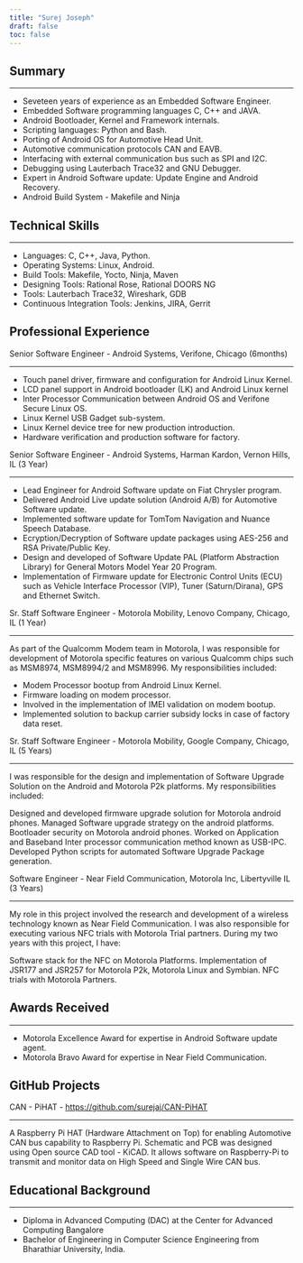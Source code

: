 ```yaml
---
title: "Surej Joseph"
draft: false
toc: false
---
```


Summary
---

___
- Seveteen years of experience as an Embedded Software Engineer.
- Embedded Software programming languages C, C++ and JAVA.
- Android Bootloader, Kernel and Framework internals.
- Scripting languages: Python and Bash.
- Porting of Android OS for Automotive Head Unit.
- Automotive communication protocols CAN and EAVB.
- Interfacing with external communication bus such as SPI and I2C.
- Debugging using Lauterbach Trace32 and GNU Debugger.
- Expert in Android Software update: Update Engine and Android Recovery.
- Android Build System - Makefile and Ninja

Technical Skills
---

___
- Languages: C, C++, Java, Python.
- Operating Systems: Linux, Android.
- Build Tools: Makefile, Yocto, Ninja, Maven
- Designing Tools: Rational Rose, Rational DOORS NG
- Tools: Lauterbach Trace32, Wireshark, GDB
- Continuous Integration Tools: Jenkins, JIRA, Gerrit


Professional Experience
---

Senior Software Engineer - Android Systems, Verifone, Chicago (6months)
___

- Touch panel driver, firmware and configuration for Android Linux Kernel.
- LCD panel support in Android bootloader (LK) and Android Linux kernel 
- Inter Processor Communication between Android OS and Verifone Secure Linux OS.
- Linux Kernel USB Gadget sub-system.
- Linux Kernel device tree for new production introduction.
- Hardware verification and production software for factory.

Senior Software Engineer - Android Systems, Harman Kardon, Vernon Hills, IL
(3 Year)
___
- Lead Engineer for Android Software update on Fiat Chrysler program.
- Delivered Android Live update solution (Android A/B) for Automotive Software update.
- Implemented software update for TomTom Navigation and Nuance Speech Database.
- Ecryption/Decryption of Software update packages using AES-256 and RSA Private/Public Key.
- Design and developed of Software Update PAL (Platform Abstraction Library) for General Motors Model Year 20 Program.
- Implementation of Firmware update for Electronic Control Units (ECU) such as Vehicle Interface Processor (VIP), Tuner (Saturn/Dirana), GPS and Ethernet Switch.

Sr. Staff Software Engineer - Motorola Mobility, Lenovo Company, Chicago, IL (1 Year)
___

As part of the Qualcomm Modem team in Motorola, I was responsible for development 
of Motorola specific features on various Qualcomm chips such as MSM8974, 
MSM8994/2 and MSM8996. 
My responsibilities included:

- Modem Processor bootup from Android Linux Kernel.
- Firmware loading on modem processor.
- Involved in the implementation of IMEI validation on modem bootup.
- Implemented solution to backup carrier subsidy locks in case of factory data reset.

Sr. Staff Software Engineer - Motorola Mobility, Google Company, Chicago, IL (5 Years)
___
I was responsible for the design and implementation of Software Upgrade 
Solution on the Android and Motorola P2k platforms. 
My responsibilities included:

Designed and developed firmware upgrade solution for Motorola android phones.
Managed Software upgrade strategy on the android platforms.
Bootloader security on Motorola android phones.
Worked on Application and Baseband Inter processor communication method known as USB-IPC.
Developed Python scripts for automated Software Upgrade Package generation.


Software Engineer - Near Field Communication, Motorola Inc, Libertyville IL (3 Years)
___

My role in this project involved the research and development of a wireless technology known as Near Field Communication. I was also responsible for executing various NFC trials with Motorola Trial partners. During my two years with this project, I have:

Software stack for the NFC on Motorola Platforms.
Implementation of JSR177 and JSR257 for Motorola P2k, Motorola Linux and Symbian.
NFC trials with Motorola Partners.

Awards Received
---
___
- Motorola Excellence Award for expertise in Android Software update agent.
- Motorola Bravo Award for expertise in Near Field Communication.

GitHub Projects
---

CAN - PiHAT - https://github.com/surejaj/CAN-PiHAT 
___
A Raspberry Pi HAT (Hardware Attachment on Top) for enabling Automotive
CAN bus capability to Raspberry Pi. Schematic and PCB was designed using
Open source CAD tool - KiCAD. It allows software on Raspberry-Pi to transmit
and monitor data on High Speed and Single Wire CAN bus.


Educational Background
---
___
- Diploma in Advanced Computing (DAC) at the Center for Advanced Computing Bangalore
- Bachelor of Engineering in Computer Science Engineering from Bharathiar University, India.


